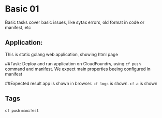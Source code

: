 # Basic 01
Basic tasks cover basic issues, like sytax errors, 
old format in code or manifest, etc

## Application:
This is static golang web application, showing html page 

##Task:
Deploy and run application on CloudFoundry, using `cf push`
command and manifest. We expect main properties beeing configured
in manifest

##Expected result
app is shown in browser. `cf logs` is shown. `cf a` is shown

## Tags
`cf push` `manifest`
